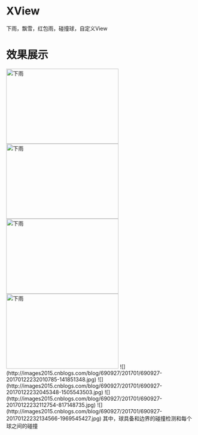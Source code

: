# XView
下雨，飘雪，红包雨，碰撞球，自定义View

# 效果展示
<img src="http://images2015.cnblogs.com/blog/690927/201701/690927-20170122232010785-141851348.jpg" width = "300" height = "200" alt="下雨"/>
<img src="http://images2015.cnblogs.com/blog/690927/201701/690927-20170122232045348-1505543503.jpg" width = "300" height = "200" alt="下雨"/>
<img src="http://images2015.cnblogs.com/blog/690927/201701/690927-20170122232112754-817148735.jpg" width = "300" height = "200" alt="下雨"/>
<img src="http://images2015.cnblogs.com/blog/690927/201701/690927-20170122232134566-1969545427.jpg" width = "300" height = "200" alt="下雨"/>
![](http://images2015.cnblogs.com/blog/690927/201701/690927-20170122232010785-141851348.jpg)
![](http://images2015.cnblogs.com/blog/690927/201701/690927-20170122232045348-1505543503.jpg)
![](http://images2015.cnblogs.com/blog/690927/201701/690927-20170122232112754-817148735.jpg)
![](http://images2015.cnblogs.com/blog/690927/201701/690927-20170122232134566-1969545427.jpg)
其中，球具备和边界的碰撞检测和每个球之间的碰撞


